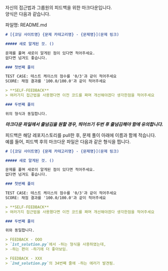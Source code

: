 자신의 접근법과 그룹원의 피드백을 위한 마크다운입니다.  
양식은 다음과 같습니다.

파일명: README.md

```md
# [{코딩 사이트명} {문제 카테고리명} - {문제명}](문제 링크)

##### 새로 알게된 것. ()

문제를 풀며 새로이 알게된 점이 있다면 적어주세요.  
없다면 넘겨도 좋습니다.

### 첫번째 풀이

TEST CASE: 테스트 케이스의 점수를 '0/3'과 같이 적어주세요
SCORE: 채점 결과를 '100.0/100.0'과 같이 적어주세요

> **SELF-FEEDBACK**  
> 여러가지 접근법을 사용했다면 이전 코드를 짜며 개선해야겠다 생각한점을 적어주세요

### 두번째 풀이

위의 형식과 동일합니다.
```

**_마크다운 파일에서 줄넘김을 원할 경우, 띄어쓰기 두번 후 줄넘김해야 함에 유의합니다._**

피드백은 해당 레포지스토리를 pull한 후, 문제 풀이 아래에 이름과 함께 적습니다.  
예를 들어, 피드백 후의 마크다운 파일은 다음과 같은 형식을 띕니다.

```md
# [{코딩 사이트명} {문제 카테고리명} - {문제명}](문제 링크)

##### 새로 알게된 것. ()

문제를 풀며 새로이 알게된 점이 있다면 적어주세요.  
없다면 넘겨도 좋습니다.

### 첫번째 풀이

TEST CASE: 테스트 케이스의 점수를 '0/3'과 같이 적어주세요
SCORE: 채점 결과를 '100.0/100.0'과 같이 적어주세요

> **SELF-FEEDBACK**  
> 여러가지 접근법을 사용했다면 이전 코드를 짜며 개선해야겠다 생각한점을 적어주세요

### 두번째 풀이

위와 동일합니다.

> FEEDBACK - OOO
> `1st_solution.py`에서 -하는 형식을 사용하였는데,  
> -하는 편이 -하기에 더 좋아보임.

> FEEDBACK - XXX
> `2nd_solution.py`의 34번째 줄에 -하는 에러가 발견됨.
```
